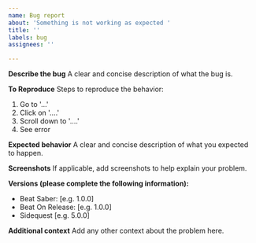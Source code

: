 ```yaml
---
name: Bug report
about: 'Something is not working as expected '
title: ''
labels: bug
assignees: ''

---
```


**Describe the bug**
A clear and concise description of what the bug is.

**To Reproduce**
Steps to reproduce the behavior:
1. Go to '...'
2. Click on '....'
3. Scroll down to '....'
4. See error

**Expected behavior**
A clear and concise description of what you expected to happen.

**Screenshots**
If applicable, add screenshots to help explain your problem.

**Versions (please complete the following information):**
 - Beat Saber: [e.g. 1.0.0]
 - Beat On Release: [e.g. 1.0.0]
 - Sidequest  [e.g. 5.0.0]

**Additional context**
Add any other context about the problem here.
